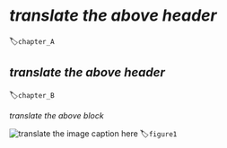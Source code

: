 <!--
# A
-->

# *translate the above header*
:label:`chapter_A`

<!--
## B
-->

## *translate the above header*
:label:`chapter_B`

<!--
b
-->

*translate the above block*


<!--
![caption](path.png)
-->

![*translate the image caption here*](path.png)
:label:`figure1`
